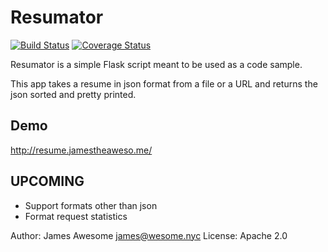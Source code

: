 # Resumator

[![Build Status](https://travis-ci.org/JamesAwesome/Resumator.svg?branch=master)](https://travis-ci.org/JamesAwesome/Resumator)
[![Coverage Status](https://coveralls.io/repos/JamesAwesome/Resumator/badge.png?branch=master)](https://coveralls.io/r/JamesAwesome/Resumator?branch=master)

Resumator is a simple Flask script meant to be used as a code sample.

This app takes a resume in json format from a file or a URL and returns the json sorted and pretty printed.

## Demo
  http://resume.jamestheaweso.me/

## UPCOMING
  - Support formats other than json
  - Format request statistics

Author: James Awesome <james@wesome.nyc>
License: Apache 2.0

